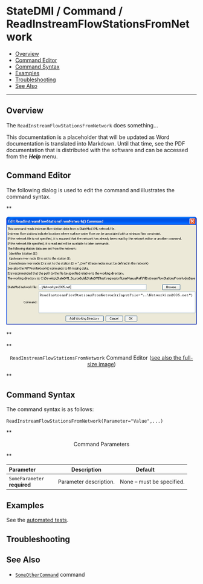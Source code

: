 # StateDMI / Command / ReadInstreamFlowStationsFromNetwork #

* [Overview](#overview)
* [Command Editor](#command-editor)
* [Command Syntax](#command-syntax)
* [Examples](#examples)
* [Troubleshooting](#troubleshooting)
* [See Also](#see-also)

-------------------------

## Overview ##

The `ReadInstreamFlowStationsFromNetwork` does something...

This documentation is a placeholder that will be updated as Word documentation is translated into Markdown.
Until that time, see the PDF documentation that is distributed with the software and can be accessed
from the ***Help*** menu.

## Command Editor ##

The following dialog is used to edit the command and illustrates the command syntax.

**<p style="text-align: center;">
![ReadInstreamFlowStationsFromNetwork](ReadInstreamFlowStationsFromNetwork.png)
</p>**

**<p style="text-align: center;">
`ReadInstreamFlowStationsFromNetwork` Command Editor (<a href="../ReadInstreamFlowStationsFromNetwork.png">see also the full-size image</a>)
</p>**

## Command Syntax ##

The command syntax is as follows:

```text
ReadInstreamFlowStationsFromNetwork(Parameter="Value",...)
```
**<p style="text-align: center;">
Command Parameters
</p>**

| **Parameter**&nbsp;&nbsp;&nbsp;&nbsp;&nbsp;&nbsp;&nbsp;&nbsp;&nbsp;&nbsp;&nbsp;&nbsp; | **Description** | **Default**&nbsp;&nbsp;&nbsp;&nbsp;&nbsp;&nbsp;&nbsp;&nbsp;&nbsp;&nbsp; |
| --------------|-----------------|----------------- |
|`SomeParameter`<br>**required**|Parameter description.|None – must be specified.|

## Examples ##

See the [automated tests](https://github.com/OpenCDSS/cdss-app-statedmi-test/tree/master/test/regression/commands/ReadInstreamFlowStationsFromNetwork).

## Troubleshooting ##

## See Also ##

* [`SomeOtherCommand`](../SomeOtherCommand/SomeOtherCommand) command
